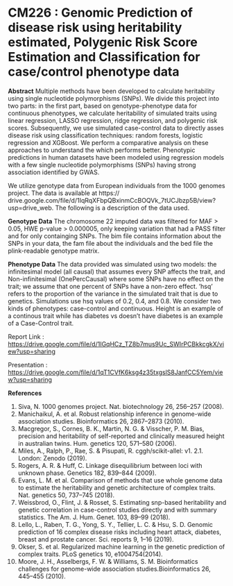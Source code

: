 # CM226 : Genomic Prediction of disease risk using heritability estimated, Polygenic Risk Score Estimation and Classification for case/control phenotype data

**Abstract**
Multiple methods have been developed to calculate heritability using single nucleotide polymorphisms (SNPs). We divide this project into two parts: in the first part, based on genotype-phenotype data for continuous phenotypes, we calculate heritability of simulated traits using linear regression, LASSO regression, ridge regression, and polygenic risk scores. Subsequently, we use simulated case-control data to directly asses disease risk using classification techniques: random forests, logistic regression and XGBoost. We perform a comparative analysis on these approaches to understand the which performs better. Phenotypic predictions in human datasets have been modeled using regression models with a few single nucleotide polymorphisms (SNPs) having strong association identified by GWAS.

We utilize genotype data from European individuals from the 1000 genomes project. The data is available at https:// drive.google.com/file/d/1IqRqXFbpQBxinmCcBOQVk_7tUCJbzp5B/view?usp=drive_web. The following is a description of the data used.

**Genotype Data**
The chromosome 22 imputed data was filtered for MAF > 0.05, HWE p-value > 0.000005, only keeping variation that had a PASS filter and for only containging SNPs. The bim file contains information about the SNPs in your data, the fam file about the individuals and the bed file the plink-readable genotype matrix.

**Phenotype Data**
The data provided was simulated using two models: the infinitesimal model (all causal) that assumes every SNP affects the trait, and Non-infinitesimal (OnePercCausal) where some SNPs have no effect on the trait; we assume that one percent of SNPs have a non-zero effect. ’hsq’ refers to the proportion of the variance in the simulated trait that is due to genetics. Simulations use hsq values of 0.2, 0.4, and 0.8. We consider two kinds of phenotypes: case-control and continuous. Height is an example of a continous trait while has diabetes vs doesn’t have diabetes is an example of a Case-Control trait.

Report Link : https://drive.google.com/file/d/1IGqHCz_TZ8b7mus9Uc_SWIrPCBkkcgkX/view?usp=sharing

Presentation : https://drive.google.com/file/d/1qT1CVfK6ksg4z35txgslS8JanfCC5Yem/view?usp=sharing

**References**

1. Siva, N. 1000 genomes project. Nat. biotechnology 26, 256–257 (2008).
2. Manichaikul, A. et al. Robust relationship inference in genome-wide association studies. Bioinformatics 26, 2867–2873
(2010).
3. Macgregor, S., Cornes, B. K., Martin, N. G. & Visscher, P. M. Bias, precision and heritability of self-reported and clinically
measured height in australian twins. Hum. genetics 120, 571–580 (2006).
4. Miles, A., Ralph, P., Rae, S. & Pisupati, R. cggh/scikit-allel: v1. 2.1. London: Zenodo (2019).
5. Rogers, A. R. & Huff, C. Linkage disequilibrium between loci with unknown phase. Genetics 182, 839–844 (2009).
6. Evans, L. M. et al. Comparison of methods that use whole genome data to estimate the heritability and genetic architecture
of complex traits. Nat. genetics 50, 737–745 (2018).
7. Weissbrod, O., Flint, J. & Rosset, S. Estimating snp-based heritability and genetic correlation in case-control studies
directly and with summary statistics. The Am. J. Hum. Genet. 103, 89–99 (2018).
8. Lello, L., Raben, T. G., Yong, S. Y., Tellier, L. C. & Hsu, S. D. Genomic prediction of 16 complex disease risks including
heart attack, diabetes, breast and prostate cancer. Sci. reports 9, 1–16 (2019).
9. Okser, S. et al. Regularized machine learning in the genetic prediction of complex traits. PLoS genetics 10, e1004754(2014).
10. Moore, J. H., Asselbergs, F. W. & Williams, S. M. Bioinformatics challenges for genome-wide association studies.Bioinformatics 26, 445–455 (2010).

